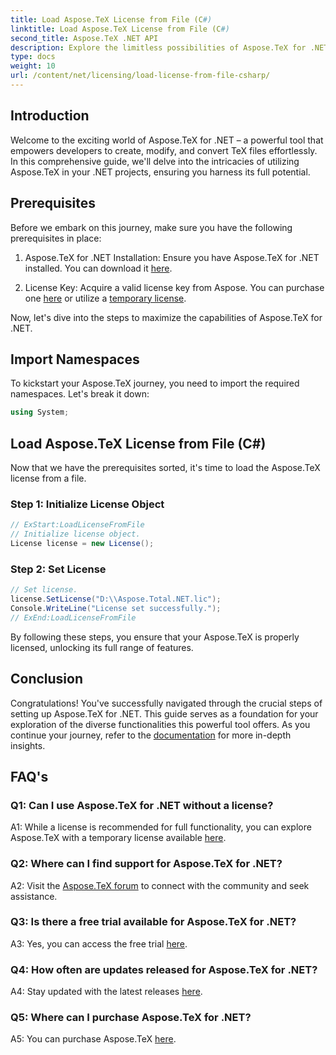 ```yaml
---
title: Load Aspose.TeX License from File (C#)
linktitle: Load Aspose.TeX License from File (C#)
second_title: Aspose.TeX .NET API
description: Explore the limitless possibilities of Aspose.TeX for .NET. Create, modify, and convert TeX files seamlessly.
type: docs
weight: 10
url: /content/net/licensing/load-license-from-file-csharp/
---
```

## Introduction

Welcome to the exciting world of Aspose.TeX for .NET – a powerful tool that empowers developers to create, modify, and convert TeX files effortlessly. In this comprehensive guide, we'll delve into the intricacies of utilizing Aspose.TeX in your .NET projects, ensuring you harness its full potential.

## Prerequisites

Before we embark on this journey, make sure you have the following prerequisites in place:

1. Aspose.TeX for .NET Installation: Ensure you have Aspose.TeX for .NET installed. You can download it [here](https://releases.aspose.com/tex/net/).

2. License Key: Acquire a valid license key from Aspose. You can purchase one [here](https://purchase.aspose.com/buy) or utilize a [temporary license](https://purchase.aspose.com/temporary-license/).

Now, let's dive into the steps to maximize the capabilities of Aspose.TeX for .NET.

## Import Namespaces

To kickstart your Aspose.TeX journey, you need to import the required namespaces. Let's break it down:

```csharp
using System;
```

## Load Aspose.TeX License from File (C#)

Now that we have the prerequisites sorted, it's time to load the Aspose.TeX license from a file.

### Step 1: Initialize License Object

```csharp
// ExStart:LoadLicenseFromFile
// Initialize license object.
License license = new License();
```

### Step 2: Set License

```csharp
// Set license.
license.SetLicense("D:\\Aspose.Total.NET.lic");
Console.WriteLine("License set successfully.");
// ExEnd:LoadLicenseFromFile
```

By following these steps, you ensure that your Aspose.TeX is properly licensed, unlocking its full range of features.

## Conclusion

Congratulations! You've successfully navigated through the crucial steps of setting up Aspose.TeX for .NET. This guide serves as a foundation for your exploration of the diverse functionalities this powerful tool offers. As you continue your journey, refer to the [documentation](https://reference.aspose.com/tex/net/) for more in-depth insights.

## FAQ's

### Q1: Can I use Aspose.TeX for .NET without a license?

A1: While a license is recommended for full functionality, you can explore Aspose.TeX with a temporary license available [here](https://purchase.aspose.com/temporary-license/).

### Q2: Where can I find support for Aspose.TeX for .NET?

A2: Visit the [Aspose.TeX forum](https://forum.aspose.com/c/tex/47) to connect with the community and seek assistance.

### Q3: Is there a free trial available for Aspose.TeX for .NET?

A3: Yes, you can access the free trial [here](https://releases.aspose.com/).

### Q4: How often are updates released for Aspose.TeX for .NET?

A4: Stay updated with the latest releases [here](https://releases.aspose.com/tex/net/).

### Q5: Where can I purchase Aspose.TeX for .NET?

A5: You can purchase Aspose.TeX [here](https://purchase.aspose.com/buy).